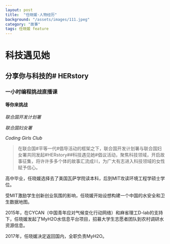 ```yaml
---
layout: post
title:  "任晓媛·人物经历"
background: "/assets/images/111.jpeg"
category: "故事"
tags: 任晓媛 feature
---
```


# 科技遇见她

## 分享你与科技的# HERstory

### 一小时编程挑战直播课

#### 等你来挑战

_联合国开发计划署_

_联合国妇女署_

_Coding Girls Club_

> 在联合国#平等一代#倡导活动的框架之下，联合国开发计划署与联合国妇女署共同发起#HERstory##科技遇见她#倡议活动，聚焦科技领域，开启故事征集，将许许多多个体的故事汇流成川，为广大有志进入科技领域的女性赋予信心。

高中毕业，任晓媛选择去了美国瓦萨学院读本科，后到MIT攻读环境工程学硕士学位。

受MIT激励学生创新创业氛围的影响，任晓媛开始设想构建一个中国的水安全和卫生数据地图。

2015年，在CYCAN（中国青年应对气候变化行动网络）和麻省理工D-lab的支持下，任晓媛发起了MyH2O水信息平台项目，招募大学生志愿者团队到农村调研水资源信息。

2017年，任晓媛决定返回国内，全职负责MyH2O。
